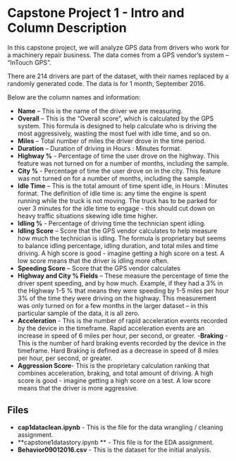 # Capstone Project 1 - Intro and Column Description

In this capstone project, we will analyze GPS data from drivers who work for a machinery repair business. The data comes from a GPS vendor’s system – “InTouch GPS”. 

There are 214 drivers are part of the dataset, with their names replaced by a randomly generated code. The data is for 1 month, September 2016. 

Below are the column names and information: 

- **Name** – This is the name of the driver we are measuring. 
- **Overall** – This is the “Overall score”, which is calculated by the GPS system. This formula is designed to help calculate who is driving the most aggressively, wasting the most fuel with idle time, and so on.
- **Miles** – Total number of miles the driver drove in the time period. 
- **Duration** – Duration of driving in Hours : Minutes format. 
- **Highway %** - Percentage of time the user drove on the highway. This feature was not turned on for a number of months, including the sample. 
- **City %** - Percentage of time the user drove on in the city. This feature was not turned on for a number of months, including the sample.
- **Idle Time** – This is the total amount of time spent idle, in Hours : Minutes format. The definition of idle time is: any time the engine is spent running while the truck is not moving. The truck has to be parked for over 3 minutes for the idle time to engage - this should cut down on heavy traffic situations skewing idle time higher. 
- **Idling %** - Percentage of driving time the technician spent idling. 
- **Idling Score** – Score that the GPS vendor calculates to help measure how much the technician is idling. The formula is proprietary but seems to balance idling percentage, idling duration, and total miles and time driving. A high score is  good - imagine getting a high score on a test. A low score means that the driver is idling more often. 
- **Speeding Score** – Score that the GPS vendor calculates 
- 	**Highway and City % Fields** – These measure the percentage of time the driver spent speeding, and by how much. Example, if they had a 3% in the Highway 1-5 % that means they were speeding by 1-5 miles per hour 3% of the time they were driving on the highway. This measurement was only turned on for a few months in the larger dataset – in this particular sample of the data, it is all zero.
- **Acceleration** - This is the number of rapid acceleration events recorded by the device in the timeframe. Rapid acceleration events are an increase in speed of 6 miles per hour, per second, or greater. 
-**Braking** - This is the number of hard braking events recorded by the device in the timeframe. Hard Braking is defined as a decrease in speed of 8 miles per hour, per second, or greater. 
- **Aggression Score**- This is the proprietary calculation ranking that combines acceleration, braking, and total amount of driving. A high score is  good - imagine getting a high score on a test. A low score means that the driver is more aggressive. 

## Files
- **cap1dataclean.ipynb**  - This is the file for the data wrangling / cleaning assignment.
- **capstone1datastory.ipynb ** - This file is for the EDA assignment.
- **Behavior09012016.csv** - This is the dataset for the initial analysis.
